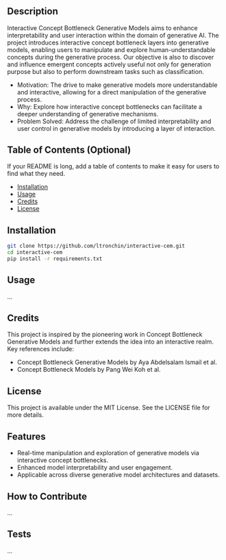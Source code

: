 # <Interactive Concept Bottleneck Generative Models>

## Description
Interactive Concept Bottleneck Generative Models aims to enhance interpretability and user interaction within the domain of generative AI. 
The project introduces interactive concept bottleneck layers into generative models, enabling users to manipulate and explore human-understandable concepts during the generative process.
Our objective is also to discover and influence emergent concepts actively useful not only for generation purpose but also to perform downstream tasks such as classification.

- Motivation: The drive to make generative models more understandable and interactive, allowing for a direct manipulation of the generative process.
- Why: Explore how interactive concept bottlenecks can facilitate a deeper understanding of generative mechanisms.
- Problem Solved: Address the challenge of limited interpretability and user control in generative models by introducing a layer of interaction.

## Table of Contents (Optional)

If your README is long, add a table of contents to make it easy for users to find what they need.

- [Installation](#installation)
- [Usage](#usage)
- [Credits](#credits)
- [License](#license)

## Installation

```bash
git clone https://github.com/ltronchin/interactive-cem.git
cd interactive-cem
pip install -r requirements.txt
```

## Usage

...

## Credits

This project is inspired by the pioneering work in Concept Bottleneck Generative Models and further extends the idea into an interactive realm. Key references include:

- Concept Bottleneck Generative Models by Aya Abdelsalam Ismail et al.
- Concept Bottleneck Models by Pang Wei Koh et al.

## License

This project is available under the MIT License. See the LICENSE file for more details.

## Features

- Real-time manipulation and exploration of generative models via interactive concept bottlenecks.
- Enhanced model interpretability and user engagement.
- Applicable across diverse generative model architectures and datasets.

## How to Contribute

...

## Tests

...